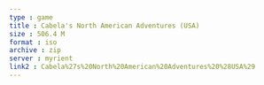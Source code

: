 ```yaml
---
type : game
title : Cabela's North American Adventures (USA)
size : 506.4 M
format : iso
archive : zip
server : myrient
link2 : Cabela%27s%20North%20American%20Adventures%20%28USA%29
---
```

